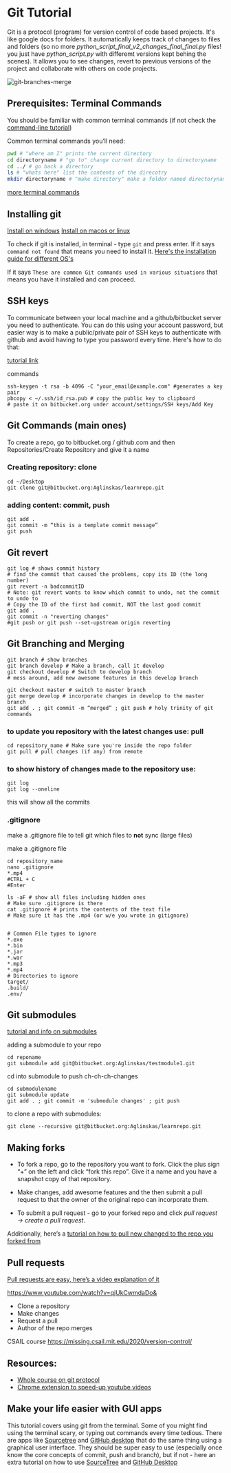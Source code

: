 # Git Tutorial

Git is a protocol (program) for version control of code based projects. It's like google docs for folders. It automatically keeps track of changes to files and folders (so no more _python_script_final_v2_changes_final_final.py_ files! you just have _python_script.py_ with differemt versions kept behing the scenes). It allows you to see changes, revert to previous versions of the project and collaborate with others on code projects.

![git-branches-merge](https://user-images.githubusercontent.com/15108226/121881270-56d5fc80-cd0f-11eb-84f9-3947831f101b.png)


## Prerequisites: Terminal Commands

You should be familiar with common terminal commands (if not check the [command-line tutorial](https://github.com/Aglinskas/BC-MISC-Tutorials/blob/main/Useful%20Command-Line%20tools/command%20line%20basics.md))

Common terminal commands you’ll need:

```bash
pwd # "where am I" prints the current directory
cd directoryname # "go to" change current directory to directoryname
cd ../ # go back a directory
ls # "whats here" list the contents of the direcotry
mkdir directoryname # "make directory" make a folder named directoryname
```

[more terminal commands](https://www.dummies.com/computers/macs/mac-operating-systems/how-to-use-basic-unix-commands-to-work-in-terminal-on-your-mac/)

## Installing git 
[Install on windows](https://www.youtube.com/watch?v=2j7fD92g-gE)
[Install on macos or linux](https://git-scm.com/book/en/v2/Getting-Started-Installing-Git)

To check if git is installed, in terminal - type `git` and press enter. If it says `command not found` that means you need to install it.  [Here's the installation guide for different OS's](https://git-scm.com/book/en/v2/Getting-Started-Installing-Git)


If it says `These are common Git commands used in various situations` that means you have it installed and can proceed. 

## SSH keys
To communicate between your local machine and a github/bitbucket server you need to authenticate. You can do this using your account password, but easier way is to make a public/private pair of SSH keys to authenticate with github and avoid having to type you password every time. Here's how to do that:

[tutorial link](https://help.github.com/en/enterprise/2.16/user/authenticating-to-github/generating-a-new-ssh-key-and-adding-it-to-the-ssh-agent)

commands
```
ssh-keygen -t rsa -b 4096 -C "your_email@example.com" #generates a key pair
pbcopy < ~/.ssh/id_rsa.pub # copy the public key to clipboard
# paste it on bitbucket.org under account/settings/SSH keys/Add Key
```

## Git Commands (main ones)

To create a repo, go to bitbucket.org / github.com and then Repositories/Create Repository and give it a name

### Creating repository: clone

```
cd ~/Desktop
git clone git@bitbucket.org:Aglinskas/learnrepo.git
```

### adding content: commit, push 
```
git add .
git commit -m “this is a template commit message”
git push 
```

## Git revert
    git log # shows commit history
    # find the commit that caused the problems, copy its ID (the long number)
    git revert -n badcommitID
    # Note: git revert wants to know which commit to undo, not the commit to undo to
    # Copy the ID of the first bad commit, NOT the last good commit
    git add . 
    git commit -n "reverting changes"
    #git push or git push --set-upstream origin reverting

## Git Branching and Merging
    git branch # show branches
    git branch develop # Make a branch, call it develop
    git checkout develop # Switch to develop branch
    # mess around, add new awesome features in this develop branch
    
    git checkout master # switch to master branch
    git merge develop # incorporate changes in develop to the master branch
    git add . ; git commit -m “merged” ; git push # holy trinity of git commands


### to update you repository with the latest changes use: pull

```
cd repository_name # Make sure you're inside the repo folder
git pull # pull changes (if any) from remote
```

### to show history of changes made to the repository use: 

```
git log 
git log --oneline
```

this will show all the commits

### .gitignore

make a .gitignore file to tell git which files to **not** sync (large files)

make a .gitignore file 

    cd repository_name
    nano .gitignore
    *.mp4
    #CTRL + C
    #Enter
    
    ls -aF # show all files including hidden ones
    # Make sure .gitignore is there
    cat .gitignore # prints the contents of the text file
    # Make sure it has the .mp4 (or w/e you wrote in gitignore)


    # Common File types to ignore
    *.exe
    *.bin
    *.jar
    *.war
    *.mp3
    *.mp4
    # Directories to ignore
    target/
    .build/
    .env/

## Git submodules

[tutorial and info on submodules](https://www.youtube.com/watch?v=UQvXst5I41I)

adding a submodule to your repo

    cd reponame 
    git submodule add git@bitbucket.org:Aglinskas/testmodule1.git


cd into submodule to push ch-ch-ch-changes

    cd submodulename
    git submodule update
    git add . ; git commit -m 'submodule changes' ; git push

to clone a repo with submodules:

    git clone --recursive git@bitbucket.org:Aglinskas/learnrepo.git


## Making forks
- To fork a repo, go to the repository you want to fork. Click the plus sign “+” on the left and click “fork this repo”. Give it a name and you have a snapshot copy of that repository. 


- Make changes, add awesome features and the then submit a pull request to that the owner of the original repo can incorporate them. 


- To submit a pull request - go to your forked repo and click *pull request → create a pull request*.

Additionally, here’s a [tutorial on how to pull new changed to the repo you forked from](https://docs.github.com/en/github/collaborating-with-issues-and-pull-requests/syncing-a-fork)

## Pull requests

[Pull requests are easy, here’s a video explanation of it](https://youtu.be/qjUkCwmdaDo)

https://www.youtube.com/watch?v=qjUkCwmdaDo&

- Clone a repository
- Make changes
- Request a pull
- Author of the repo merges

CSAIL course
 https://missing.csail.mit.edu/2020/version-control/
 

## Resources:
- [Whole course on git protocol](https://www.youtube.com/channel/UCshmCws1MijkZLMkPmOmzbQ/videos)
- [Chrome extension to speed-up youtube videos](https://chrome.google.com/webstore/detail/youtube-playback-speed-co/hdannnflhlmdablckfkjpleikpphncik?hl=en-US)

## Make your life easier with GUI apps
This tutorial covers using git from the terminal. Some of you might find using the terminal scary, or typing out commands every time tedious. There are apps like [Sourcetree](https://www.sourcetreeapp.com/) and [GitHub desktop](https://desktop.github.com/) that do the same thing using a graphical user interface. They should be super easy to use (especially once know the core concepts of commit, push and branch), but if not - here an extra tutorial on how to use [SourceTree](https://youtu.be/FIabco-p_nY) and [GitHub Desktop](https://youtu.be/RPagOAUx2SQ) 








